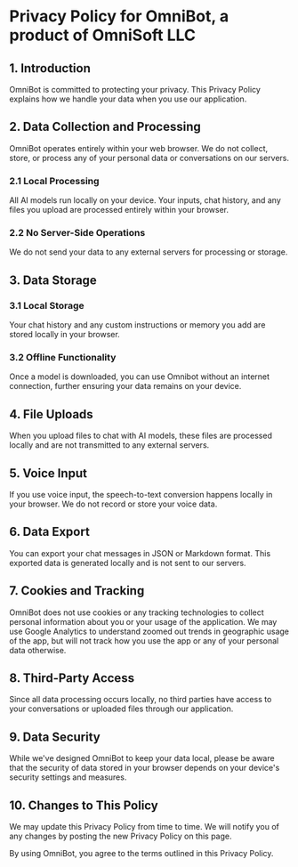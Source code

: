 # Privacy Policy for OmniBot, a product of OmniSoft LLC

## 1. Introduction

OmniBot is committed to protecting your privacy. This Privacy Policy explains how we handle your data when you use our application.

## 2. Data Collection and Processing

OmniBot operates entirely within your web browser. We do not collect, store, or process any of your personal data or conversations on our servers.

### 2.1 Local Processing
All AI models run locally on your device. Your inputs, chat history, and any files you upload are processed entirely within your browser.

### 2.2 No Server-Side Operations
We do not send your data to any external servers for processing or storage.

## 3. Data Storage

### 3.1 Local Storage
Your chat history and any custom instructions or memory you add are stored locally in your browser.

### 3.2 Offline Functionality
Once a model is downloaded, you can use Omnibot without an internet connection, further ensuring your data remains on your device.

## 4. File Uploads

When you upload files to chat with AI models, these files are processed locally and are not transmitted to any external servers.

## 5. Voice Input

If you use voice input, the speech-to-text conversion happens locally in your browser. We do not record or store your voice data.

## 6. Data Export

You can export your chat messages in JSON or Markdown format. This exported data is generated locally and is not sent to our servers.

## 7. Cookies and Tracking
OmniBot does not use cookies or any tracking technologies to collect personal information about you or your usage of the application. We may use Google Analytics to understand zoomed out trends in geographic usage of the app, but will not track how you use the app or any of your personal data otherwise.

## 8. Third-Party Access

Since all data processing occurs locally, no third parties have access to your conversations or uploaded files through our application.

## 9. Data Security

While we've designed OmniBot to keep your data local, please be aware that the security of data stored in your browser depends on your device's security settings and measures.

## 10. Changes to This Policy

We may update this Privacy Policy from time to time. We will notify you of any changes by posting the new Privacy Policy on this page.

By using OmniBot, you agree to the terms outlined in this Privacy Policy.
